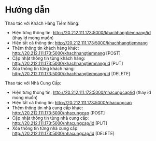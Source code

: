 # Hướng dẫn

Thao tác với Khách Hàng Tiềm Năng:
- Hiện từng thông tin: http://20.212.111.173:5000/khachhangtiemnang/id (thay id mong muốn)
- Hiện tất cả thông tin: http://20.212.111.173:5000/khachhangtiemnang
- Thêm thông tin khách hàng khác: http://20.212.111.173:5000/khachhangtiemnang [POST]
- Cập nhật thông tin từng khách hàng: http://20.212.111.173:5000/khachhangtiemnang/id [PUT]
- Xóa thông tin từng khách hàng: http://20.212.111.173:5000/khachhangtiemnang/id [DELETE]

Thao tác với Nhà Cung Cấp:
- Hiện từng thông tin: http://20.212.111.173:5000/nhacungcap/id (thay id mong muốn)
- Hiện tất cả thông tin: http://20.212.111.173:5000/nhacungcap
- Thêm thông tin nhà cung cấp khác: http://20.212.111.173:5000/nhacungcap [POST]
- Cập nhật thông tin từng nhà cung cấp: http://20.212.111.173:5000/nhacungcap/id [PUT]
- Xóa thông tin từng nhà cung cấp: http://20.212.111.173:5000/nhacungcap/id [DELETE]